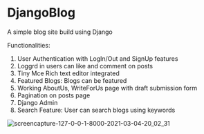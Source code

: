 # DjangoBlog
A simple blog site build using Django

Functionalities:
1. User Authentication with LogIn/Out and SignUp features
2. Loggrd in users can like and comment on posts
3. Tiny Mce Rich text editor integrated 
4. Featured Blogs: Blogs can be featured
5. Working AboutUs, WriteForUs page with draft submission form
6. Pagination on posts page
7. Django Admin
8. Search Feature: User can search blogs using keywords


![screencapture-127-0-0-1-8000-2021-03-04-20_02_31](https://user-images.githubusercontent.com/71818189/109979223-aaa27400-7d24-11eb-89ac-e1699bb2f9b3.png)
